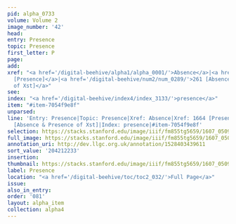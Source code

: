 ```yaml
---
pid: alpha_0733
volume: Volume 2
image_number: '42'
head:
entry: Presence
topic: Presence
first_letter: P
page:
add:
xref: "<a href='/digital-beehive/alpha1/alpha_0001/'>Absence</a>|<a href='/digital-beehive/num7/num_2550/'>1664
  [Presence]</a>|<a href='/digital-beehive/num2/num_0289/'>261 [Absence & Presence
  of Xst]</a>"
see:
index: "<a href='/digital-beehive/index4/index_3133/'>presence</a>"
item: "#item-7054f9e8f"
unparsed:
line: 'Entry: Presence|Topic: Presence|Xref: Absence|Xref: 1664 [Presence]|Xref: 261
  [Absence & Presence of Xst]|Index: presence|#item-7054f9e8f'
selection: https://stacks.stanford.edu/image/iiif/fm855tg5659/1607_0509/781,2233,3044,389/full/0/default.jpg
full_image: https://stacks.stanford.edu/image/iiif/fm855tg5659/1607_0509/full/full/0/default.jpg
annotation_uri: http://dev.llgc.org.uk/annotation/1528403439611
sort_value: '204212233'
insertion:
thumbnail: https://stacks.stanford.edu/image/iiif/fm855tg5659/1607_0509/781,2233,600,180/250,/0/default.jpg
label: Presence
location: "<a href='/digital-beehive/toc/toc2_032/'>Full Page</a>"
issue:
also_in_entry:
order: '081'
layout: alpha_item
collection: alpha4
---
```

